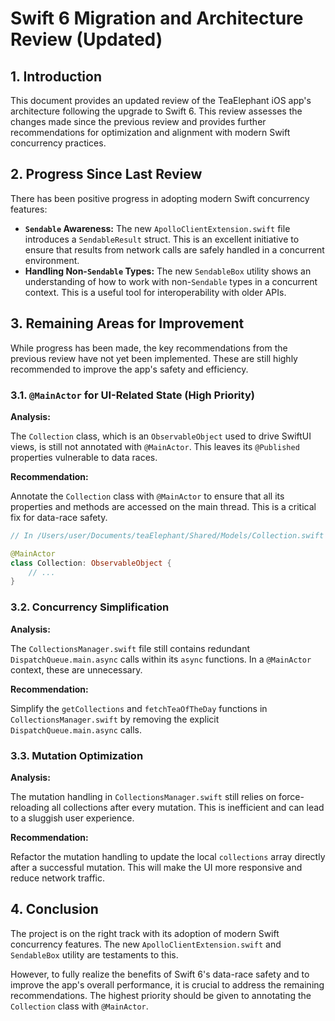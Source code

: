 
# Swift 6 Migration and Architecture Review (Updated)

## 1. Introduction

This document provides an updated review of the TeaElephant iOS app's architecture following the upgrade to Swift 6. This review assesses the changes made since the previous review and provides further recommendations for optimization and alignment with modern Swift concurrency practices.

## 2. Progress Since Last Review

There has been positive progress in adopting modern Swift concurrency features:

*   **`Sendable` Awareness:** The new `ApolloClientExtension.swift` file introduces a `SendableResult` struct. This is an excellent initiative to ensure that results from network calls are safely handled in a concurrent environment.
*   **Handling Non-`Sendable` Types:** The new `SendableBox` utility shows an understanding of how to work with non-`Sendable` types in a concurrent context. This is a useful tool for interoperability with older APIs.

## 3. Remaining Areas for Improvement

While progress has been made, the key recommendations from the previous review have not yet been implemented. These are still highly recommended to improve the app's safety and efficiency.

### 3.1. `@MainActor` for UI-Related State (High Priority)

**Analysis:**

The `Collection` class, which is an `ObservableObject` used to drive SwiftUI views, is still not annotated with `@MainActor`. This leaves its `@Published` properties vulnerable to data races.

**Recommendation:**

Annotate the `Collection` class with `@MainActor` to ensure that all its properties and methods are accessed on the main thread. This is a critical fix for data-race safety.

```swift
// In /Users/user/Documents/teaElephant/Shared/Models/Collection.swift

@MainActor
class Collection: ObservableObject {
    // ...
}
```

### 3.2. Concurrency Simplification

**Analysis:**

The `CollectionsManager.swift` file still contains redundant `DispatchQueue.main.async` calls within its `async` functions. In a `@MainActor` context, these are unnecessary.

**Recommendation:**

Simplify the `getCollections` and `fetchTeaOfTheDay` functions in `CollectionsManager.swift` by removing the explicit `DispatchQueue.main.async` calls.

### 3.3. Mutation Optimization

**Analysis:**

The mutation handling in `CollectionsManager.swift` still relies on force-reloading all collections after every mutation. This is inefficient and can lead to a sluggish user experience.

**Recommendation:**

Refactor the mutation handling to update the local `collections` array directly after a successful mutation. This will make the UI more responsive and reduce network traffic.

## 4. Conclusion

The project is on the right track with its adoption of modern Swift concurrency features. The new `ApolloClientExtension.swift` and `SendableBox` utility are testaments to this.

However, to fully realize the benefits of Swift 6's data-race safety and to improve the app's overall performance, it is crucial to address the remaining recommendations. The highest priority should be given to annotating the `Collection` class with `@MainActor`.
